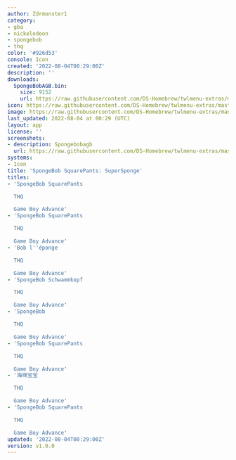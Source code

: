 ```yaml
---
author: Zdrmonster1
category:
- gba
- nickelodeon
- spongebob
- thq
color: '#926d53'
console: Icon
created: '2022-08-04T00:29:00Z'
description: ''
downloads:
  SpongeBobAGB.bin:
    size: 9152
    url: https://raw.githubusercontent.com/DS-Homebrew/twlmenu-extras/master/_nds/TWiLightMenu/icons/SpongeBobAGB.bin
icon: https://raw.githubusercontent.com/DS-Homebrew/twlmenu-extras/master/_nds/TWiLightMenu/icons/gif/SpongeBobAGB.gif
image: https://raw.githubusercontent.com/DS-Homebrew/twlmenu-extras/master/_nds/TWiLightMenu/icons/gif/SpongeBobAGB.gif
last_updated: 2022-08-04 at 00:29 (UTC)
layout: app
license: ''
screenshots:
- description: Spongebobagb
  url: https://raw.githubusercontent.com/DS-Homebrew/twlmenu-extras/master/_nds/TWiLightMenu/icons/gif/SpongeBobAGB.gif
systems:
- Icon
title: 'SpongeBob SquarePants: SuperSponge'
titles:
- 'SpongeBob SquarePants

  THQ

  Game Boy Advance'
- 'SpongeBob SquarePants

  THQ

  Game Boy Advance'
- 'Bob l''éponge

  THQ

  Game Boy Advance'
- 'SpongeBob Schwammkopf

  THQ

  Game Boy Advance'
- 'SpongeBob

  THQ

  Game Boy Advance'
- 'SpongeBob SquarePants

  THQ

  Game Boy Advance'
- '海绵宝宝

  THQ

  Game Boy Advance'
- 'SpongeBob SquarePants

  THQ

  Game Boy Advance'
updated: '2022-08-04T00:29:00Z'
version: v1.0.0
---
```

